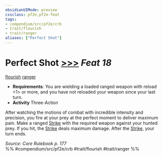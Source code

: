 ```yaml
---
obsidianUIMode: preview
cssclass: pf2e,pf2e-feat
tags:
- compendium/src/pf2e/crb
- trait/flourish
- trait/ranger
aliases: ["Perfect Shot"]
---
```

# Perfect Shot  [>>>](/rules/core-rulebook/chapter-9-playing-the-game.md#Actions "Three-Action") *Feat 18*  
[flourish](/rules/traits/flourish.md)  [ranger](/rules/traits/ranger.md)  

- **Requirements**: You are wielding a loaded ranged weapon with reload <1> or more, and you have not reloaded your weapon since your last turn.
- **Activity** Three-Action

After watching the motions of combat with incredible intensity and precision, you fire at your prey at the perfect moment to deliver maximum pain. Make a ranged [Strike](/rules/actions/strike.md) with the required weapon against your hunted prey. If you hit, the [Strike](/rules/actions/strike.md) deals maximum damage. After the [Strike](/rules/actions/strike.md), your turn ends.

*Source: Core Rulebook p. 177*  
%% #compendium/src/pf2e/crb #trait/flourish #trait/ranger %%